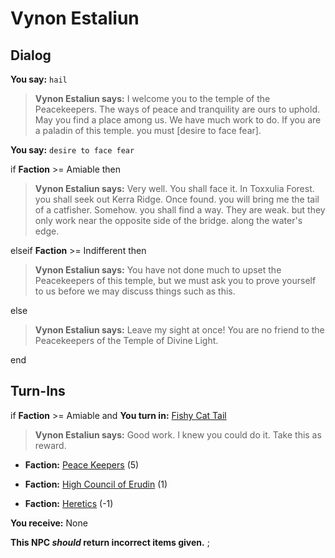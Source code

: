 # Vynon Estaliun
## Dialog

**You say:** `hail`



>**Vynon Estaliun says:** I welcome you to the temple of the Peacekeepers. The ways of peace and tranquility are ours to uphold. May you find a place among us. We have much work to do. If you are a paladin of this temple. you must [desire to face fear].

**You say:** `desire to face fear`



if **Faction** >= Amiable then 



>**Vynon Estaliun says:** Very well. You shall face it. In Toxxulia Forest. you shall seek out Kerra Ridge. Once found. you will bring me the tail of a catfisher. Somehow. you shall find a way. They are weak. but they only work near the opposite side of the bridge. along the water's edge.


elseif **Faction** >= Indifferent then



>**Vynon Estaliun says:** You have not done much to upset the Peacekeepers of this temple, but we must ask you to prove yourself to us before we may discuss things such as this.


else



>**Vynon Estaliun says:** Leave my sight at once! You are no friend to the Peacekeepers of the Temple of Divine Light.


end

## Turn-Ins




if **Faction** >= Amiable and  **You turn in:** [Fishy Cat Tail](/item/13884)


>**Vynon Estaliun says:** Good work. I knew you could do it. Take this as reward.





* __Faction:__ [Peace Keepers](/faction/298) (5)


* __Faction:__ [High Council of Erudin](/faction/266) (1)


* __Faction:__ [Heretics](/faction/265) (-1)


 **You receive:** None 

**This NPC *should* return incorrect items given.**
;


